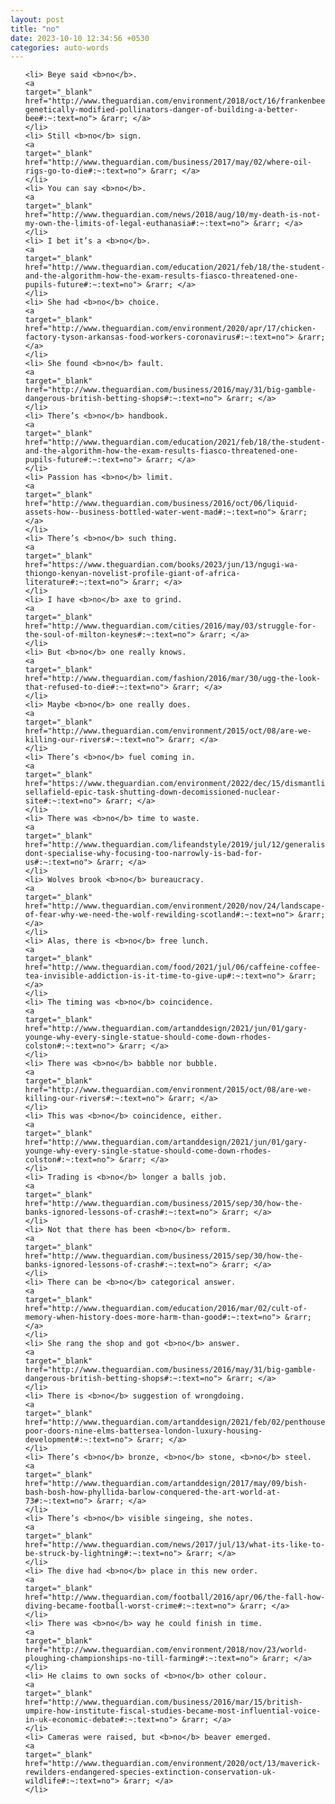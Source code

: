 ```yaml
---
layout: post
title: "no"
date: 2023-10-10 12:34:56 +0530
categories: auto-words
---
```

<ol>

    <li> Beye said <b>no</b>.
    <a 
    target="_blank" 
    href="http://www.theguardian.com/environment/2018/oct/16/frankenbees-genetically-modified-pollinators-danger-of-building-a-better-bee#:~:text=no"> &rarr; </a>
    </li>
    <li> Still <b>no</b> sign.
    <a 
    target="_blank" 
    href="http://www.theguardian.com/business/2017/may/02/where-oil-rigs-go-to-die#:~:text=no"> &rarr; </a>
    </li>
    <li> You can say <b>no</b>.
    <a 
    target="_blank" 
    href="http://www.theguardian.com/news/2018/aug/10/my-death-is-not-my-own-the-limits-of-legal-euthanasia#:~:text=no"> &rarr; </a>
    </li>
    <li> I bet it’s a <b>no</b>.
    <a 
    target="_blank" 
    href="http://www.theguardian.com/education/2021/feb/18/the-student-and-the-algorithm-how-the-exam-results-fiasco-threatened-one-pupils-future#:~:text=no"> &rarr; </a>
    </li>
    <li> She had <b>no</b> choice.
    <a 
    target="_blank" 
    href="http://www.theguardian.com/environment/2020/apr/17/chicken-factory-tyson-arkansas-food-workers-coronavirus#:~:text=no"> &rarr; </a>
    </li>
    <li> She found <b>no</b> fault.
    <a 
    target="_blank" 
    href="http://www.theguardian.com/business/2016/may/31/big-gamble-dangerous-british-betting-shops#:~:text=no"> &rarr; </a>
    </li>
    <li> There’s <b>no</b> handbook.
    <a 
    target="_blank" 
    href="http://www.theguardian.com/education/2021/feb/18/the-student-and-the-algorithm-how-the-exam-results-fiasco-threatened-one-pupils-future#:~:text=no"> &rarr; </a>
    </li>
    <li> Passion has <b>no</b> limit.
    <a 
    target="_blank" 
    href="http://www.theguardian.com/business/2016/oct/06/liquid-assets-how--business-bottled-water-went-mad#:~:text=no"> &rarr; </a>
    </li>
    <li> There’s <b>no</b> such thing.
    <a 
    target="_blank" 
    href="https://www.theguardian.com/books/2023/jun/13/ngugi-wa-thiongo-kenyan-novelist-profile-giant-of-africa-literature#:~:text=no"> &rarr; </a>
    </li>
    <li> I have <b>no</b> axe to grind.
    <a 
    target="_blank" 
    href="http://www.theguardian.com/cities/2016/may/03/struggle-for-the-soul-of-milton-keynes#:~:text=no"> &rarr; </a>
    </li>
    <li> But <b>no</b> one really knows.
    <a 
    target="_blank" 
    href="http://www.theguardian.com/fashion/2016/mar/30/ugg-the-look-that-refused-to-die#:~:text=no"> &rarr; </a>
    </li>
    <li> Maybe <b>no</b> one really does.
    <a 
    target="_blank" 
    href="http://www.theguardian.com/environment/2015/oct/08/are-we-killing-our-rivers#:~:text=no"> &rarr; </a>
    </li>
    <li> There’s <b>no</b> fuel coming in.
    <a 
    target="_blank" 
    href="https://www.theguardian.com/environment/2022/dec/15/dismantling-sellafield-epic-task-shutting-down-decomissioned-nuclear-site#:~:text=no"> &rarr; </a>
    </li>
    <li> There was <b>no</b> time to waste.
    <a 
    target="_blank" 
    href="http://www.theguardian.com/lifeandstyle/2019/jul/12/generalise-dont-specialise-why-focusing-too-narrowly-is-bad-for-us#:~:text=no"> &rarr; </a>
    </li>
    <li> Wolves brook <b>no</b> bureaucracy.
    <a 
    target="_blank" 
    href="http://www.theguardian.com/environment/2020/nov/24/landscape-of-fear-why-we-need-the-wolf-rewilding-scotland#:~:text=no"> &rarr; </a>
    </li>
    <li> Alas, there is <b>no</b> free lunch.
    <a 
    target="_blank" 
    href="http://www.theguardian.com/food/2021/jul/06/caffeine-coffee-tea-invisible-addiction-is-it-time-to-give-up#:~:text=no"> &rarr; </a>
    </li>
    <li> The timing was <b>no</b> coincidence.
    <a 
    target="_blank" 
    href="http://www.theguardian.com/artanddesign/2021/jun/01/gary-younge-why-every-single-statue-should-come-down-rhodes-colston#:~:text=no"> &rarr; </a>
    </li>
    <li> There was <b>no</b> babble nor bubble.
    <a 
    target="_blank" 
    href="http://www.theguardian.com/environment/2015/oct/08/are-we-killing-our-rivers#:~:text=no"> &rarr; </a>
    </li>
    <li> This was <b>no</b> coincidence, either.
    <a 
    target="_blank" 
    href="http://www.theguardian.com/artanddesign/2021/jun/01/gary-younge-why-every-single-statue-should-come-down-rhodes-colston#:~:text=no"> &rarr; </a>
    </li>
    <li> Trading is <b>no</b> longer a balls job.
    <a 
    target="_blank" 
    href="http://www.theguardian.com/business/2015/sep/30/how-the-banks-ignored-lessons-of-crash#:~:text=no"> &rarr; </a>
    </li>
    <li> Not that there has been <b>no</b> reform.
    <a 
    target="_blank" 
    href="http://www.theguardian.com/business/2015/sep/30/how-the-banks-ignored-lessons-of-crash#:~:text=no"> &rarr; </a>
    </li>
    <li> There can be <b>no</b> categorical answer.
    <a 
    target="_blank" 
    href="http://www.theguardian.com/education/2016/mar/02/cult-of-memory-when-history-does-more-harm-than-good#:~:text=no"> &rarr; </a>
    </li>
    <li> She rang the shop and got <b>no</b> answer.
    <a 
    target="_blank" 
    href="http://www.theguardian.com/business/2016/may/31/big-gamble-dangerous-british-betting-shops#:~:text=no"> &rarr; </a>
    </li>
    <li> There is <b>no</b> suggestion of wrongdoing.
    <a 
    target="_blank" 
    href="http://www.theguardian.com/artanddesign/2021/feb/02/penthouses-poor-doors-nine-elms-battersea-london-luxury-housing-development#:~:text=no"> &rarr; </a>
    </li>
    <li> There’s <b>no</b> bronze, <b>no</b> stone, <b>no</b> steel.
    <a 
    target="_blank" 
    href="http://www.theguardian.com/artanddesign/2017/may/09/bish-bash-bosh-how-phyllida-barlow-conquered-the-art-world-at-73#:~:text=no"> &rarr; </a>
    </li>
    <li> There’s <b>no</b> visible singeing, she notes.
    <a 
    target="_blank" 
    href="http://www.theguardian.com/news/2017/jul/13/what-its-like-to-be-struck-by-lightning#:~:text=no"> &rarr; </a>
    </li>
    <li> The dive had <b>no</b> place in this new order.
    <a 
    target="_blank" 
    href="http://www.theguardian.com/football/2016/apr/06/the-fall-how-diving-became-football-worst-crime#:~:text=no"> &rarr; </a>
    </li>
    <li> There was <b>no</b> way he could finish in time.
    <a 
    target="_blank" 
    href="http://www.theguardian.com/environment/2018/nov/23/world-ploughing-championships-no-till-farming#:~:text=no"> &rarr; </a>
    </li>
    <li> He claims to own socks of <b>no</b> other colour.
    <a 
    target="_blank" 
    href="http://www.theguardian.com/business/2016/mar/15/british-umpire-how-institute-fiscal-studies-became-most-influential-voice-in-uk-economic-debate#:~:text=no"> &rarr; </a>
    </li>
    <li> Cameras were raised, but <b>no</b> beaver emerged.
    <a 
    target="_blank" 
    href="http://www.theguardian.com/environment/2020/oct/13/maverick-rewilders-endangered-species-extinction-conservation-uk-wildlife#:~:text=no"> &rarr; </a>
    </li>